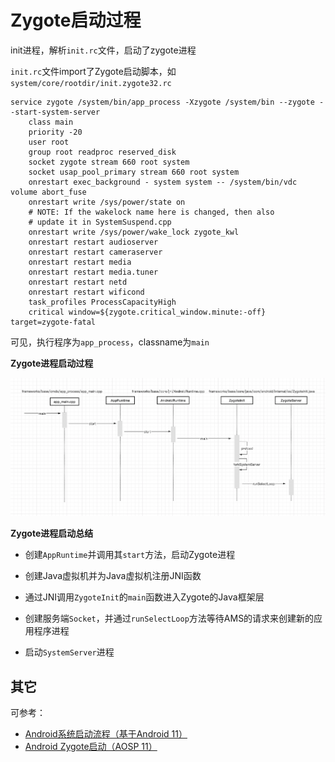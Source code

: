 # Zygote启动过程

init进程，解析`init.rc`文件，启动了zygote进程

`init.rc`文件import了Zygote启动脚本，如`system/core/rootdir/init.zygote32.rc`

```shell
service zygote /system/bin/app_process -Xzygote /system/bin --zygote --start-system-server
    class main
    priority -20
    user root
    group root readproc reserved_disk
    socket zygote stream 660 root system
    socket usap_pool_primary stream 660 root system
    onrestart exec_background - system system -- /system/bin/vdc volume abort_fuse
    onrestart write /sys/power/state on
    # NOTE: If the wakelock name here is changed, then also
    # update it in SystemSuspend.cpp
    onrestart write /sys/power/wake_lock zygote_kwl
    onrestart restart audioserver
    onrestart restart cameraserver
    onrestart restart media
    onrestart restart media.tuner
    onrestart restart netd
    onrestart restart wificond
    task_profiles ProcessCapacityHigh
    critical window=${zygote.critical_window.minute:-off} target=zygote-fatal
```

可见，执行程序为`app_process`，classname为`main`



**Zygote进程启动过程**

![047](https://github.com/winfredzen/Android-Basic/blob/master/Framework/images/047.png)



**Zygote进程启动总结**

+ 创建`AppRuntime`并调用其`start`方法，启动Zygote进程

+ 创建Java虚拟机并为Java虚拟机注册JNI函数
+ 通过JNI调用`ZygoteInit`的`main`函数进入Zygote的Java框架层
+ 创建服务端`Socket`，并通过`runSelectLoop`方法等待AMS的请求来创建新的应用程序进程
+ 启动`SystemServer`进程





## 其它

可参考：

+ [Android系统启动流程（基于Android 11）](https://juejin.cn/post/6969141197596000263#heading-3)
+ [Android Zygote启动（AOSP 11）](https://juejin.cn/post/7006587391108448287)









